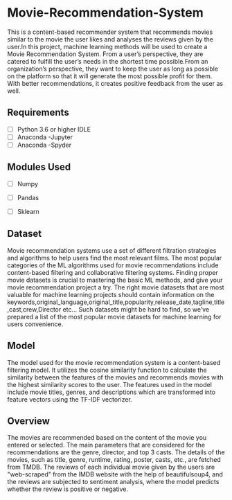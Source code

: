 # Movie-Recommendation-System
This is a  content-based recommender system that recommends movies similar to the movie the user likes and analyses the reviews given by the user.In this project, machine learning methods will be used to create a Movie Recommendation System. From a user’s perspective, they are catered to fulfill the user’s needs in the shortest time possible.From an organization’s perspective, they want to keep the user as long as possible on the platform so that it will generate the most possible profit for them. With better recommendations, it creates positive feedback from the user as well. 


## Requirements
- [ ] Python 3.6 or higher IDLE
- [ ] Anaconda -Jupyter
- [ ] Anaconda -Spyder

## Modules Used
- [ ] Numpy
- [ ] Pandas
- [ ] Sklearn



## Dataset
Movie recommendation systems use a set of different filtration strategies and algorithms to help users find the most relevant films. The most popular categories of the ML algorithms used for movie recommendations include content-based filtering and collaborative filtering systems.
Finding proper movie datasets is crucial to mastering the basic ML methods, and give your movie recommendation project a try. 
The right movie datasets that are most valuable for machine learning projects should contain information on the keywords,original_language,original_title,popularity,release_date,tagline,title,cast,crew,Director etc... Such datasets might be hard to find, so we’ve prepared a list of the most popular movie datasets for machine learning for users convenience.


## Model
The model used for the movie recommendation system  is a content-based filtering model. It utilizes the cosine similarity function to calculate the similarity between the features of the movies and recommends movies with the highest similarity scores to the user. The features used in the model include movie titles, genres, and descriptions which are transformed into feature vectors using the TF-IDF vectorizer.

## Overview
The movies are recommended based on the content of the movie you entered or selected. The main parameters that are considered for the recommendations are the genre, director, and top 3 casts. The details of the movies, such as title, genre, runtime, rating, poster, casts, etc., are fetched from TMDB. The reviews of each individual movie given by the users are "web-scraped" from the IMDB website with the help of beautifulsoup4, and the reviews are subjected to sentiment analysis, where the model predicts whether the review is positive or negative.

